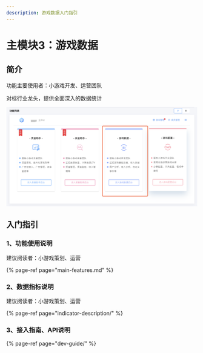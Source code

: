 ```yaml
---
description: 游戏数据入门指引
---
```


# 主模块3：游戏数据

## 简介

功能主要使用者：小游戏开发、运营团队

对标行业龙头，提供全面深入的数据统计

![&#x5929;&#x5E55;-&#x6E38;&#x620F;&#x6570;&#x636E;&#x5165;&#x53E3;](../.gitbook/assets/image%20%2826%29.png)

## 入门指引

### 1、功能使用说明

建议阅读者：小游戏策划、运营

{% page-ref page="main-features.md" %}

### 2、数据指标说明

建议阅读者：小游戏策划、运营

{% page-ref page="indicator-description/" %}

### 3、接入指南、API说明

{% page-ref page="dev-guide/" %}

